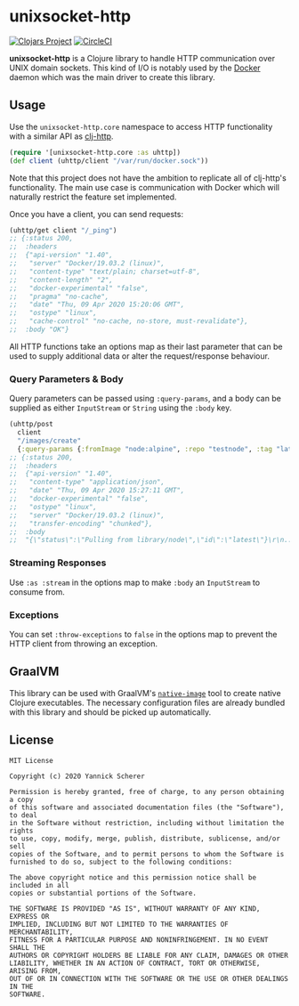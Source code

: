 # unixsocket-http

[![Clojars Project](https://img.shields.io/clojars/v/unixsocket-http.svg)](https://clojars.org/unixsocket-http)
[![CircleCI](https://circleci.com/gh/into-docker/unixsocket-http.svg?style=shield)](https://circleci.com/gh/into-docker/unixsocket-http)

**unixsocket-http** is a Clojure library to handle HTTP communication over
UNIX domain sockets. This kind of I/O is notably used by the [Docker][docker]
daemon which was the main driver to create this library.

[docker]: https://www.docker.com/

## Usage

Use the `unixsocket-http.core` namespace to access HTTP functionality with
a similar API as [clj-http][].

```clojure
(require '[unixsocket-http.core :as uhttp])
(def client (uhttp/client "/var/run/docker.sock"))
```

Note that this project does not have the ambition to replicate all of clj-http's
functionality. The main use case is communication with Docker which will
naturally restrict the feature set implemented.

[clj-http]: https://github.com/dakrone/clj-http

Once you have a client, you can send requests:

```clojure
(uhttp/get client "/_ping")
;; {:status 200,
;;  :headers
;;  {"api-version" "1.40",
;;   "server" "Docker/19.03.2 (linux)",
;;   "content-type" "text/plain; charset=utf-8",
;;   "content-length" "2",
;;   "docker-experimental" "false",
;;   "pragma" "no-cache",
;;   "date" "Thu, 09 Apr 2020 15:20:06 GMT",
;;   "ostype" "linux",
;;   "cache-control" "no-cache, no-store, must-revalidate"},
;;  :body "OK"}
```

All HTTP functions take an options map as their last parameter that can be used
to supply additional data or alter the request/response behaviour.

### Query Parameters & Body

Query parameters can be passed using `:query-params`, and a body can be
supplied as either `InputStream` or `String` using the `:body` key.

```clojure
(uhttp/post
  client
  "/images/create"
  {:query-params {:fromImage "node:alpine", :repo "testnode", :tag "latest"}})
;; {:status 200,
;;  :headers
;;  {"api-version" "1.40",
;;   "content-type" "application/json",
;;   "date" "Thu, 09 Apr 2020 15:27:11 GMT",
;;   "docker-experimental" "false",
;;   "ostype" "linux",
;;   "server" "Docker/19.03.2 (linux)",
;;   "transfer-encoding" "chunked"},
;;  :body
;;  "{\"status\":\"Pulling from library/node\",\"id\":\"latest\"}\r\n..."}
```

### Streaming Responses

Use `:as :stream` in the options map to make `:body` an `InputStream` to
consume from.

### Exceptions

You can set `:throw-exceptions` to `false` in the options map to prevent the
HTTP client from throwing an exception.

## GraalVM

This library can be used with GraalVM's [`native-image`][native-image] tool to
create native Clojure executables. The necessary configuration files are already
bundled with this library and should be picked up automatically.

[native-image]: https://www.graalvm.org/docs/reference-manual/native-image/

## License

```
MIT License

Copyright (c) 2020 Yannick Scherer

Permission is hereby granted, free of charge, to any person obtaining a copy
of this software and associated documentation files (the "Software"), to deal
in the Software without restriction, including without limitation the rights
to use, copy, modify, merge, publish, distribute, sublicense, and/or sell
copies of the Software, and to permit persons to whom the Software is
furnished to do so, subject to the following conditions:

The above copyright notice and this permission notice shall be included in all
copies or substantial portions of the Software.

THE SOFTWARE IS PROVIDED "AS IS", WITHOUT WARRANTY OF ANY KIND, EXPRESS OR
IMPLIED, INCLUDING BUT NOT LIMITED TO THE WARRANTIES OF MERCHANTABILITY,
FITNESS FOR A PARTICULAR PURPOSE AND NONINFRINGEMENT. IN NO EVENT SHALL THE
AUTHORS OR COPYRIGHT HOLDERS BE LIABLE FOR ANY CLAIM, DAMAGES OR OTHER
LIABILITY, WHETHER IN AN ACTION OF CONTRACT, TORT OR OTHERWISE, ARISING FROM,
OUT OF OR IN CONNECTION WITH THE SOFTWARE OR THE USE OR OTHER DEALINGS IN THE
SOFTWARE.
```
